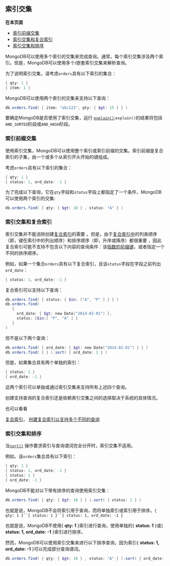 ## 索引交集

**在本页面**

- [索引前缀交集](#交集)
- [索引交集和复合索引](#复合)
- [索引交集和排序](#排序)

MongoDB可以使用多个索引的交集来完成查询。通常，每个索引交集涉及两个索引。但是，MongoDB可以使用多个/嵌套索引交集来解析查询。

为了说明索引交集，请考虑`orders`具有以下索引的集合：

```powershell
{ qty: 1 }
{ item: 1 }
```

MongoDB可以使用两个索引的交集来支持以下查询：

```powershell
db.orders.find( { item: "abc123", qty: { $gt: 15 } } )
```

要确定MongoDB是否使用了索引交集，运行 [`explain()`](https://docs.mongodb.com/manual/reference/method/cursor.explain/#cursor.explain);`explain()`的结果将包括`AND_SORTED`阶段或`AND_HASH`阶段。

### <span id="交集">索引前缀交集</span>

使用索引交集，MongoDB可以使用整个索引或索引前缀的交集。索引前缀是复合索引的子集，由一个或多个从索引开头开始的键组成。

考虑`orders`具有以下索引的集合：

```powershell
{ qty: 1 }
{ status: 1, ord_date: -1 }
```

为了完成以下查询，它在`qty`字段和`status`字段上都指定了一个条件，MongoDB可以使用两个索引的交集:

```powershell
db.orders.find( { qty: { $gt: 10 } , status: "A" } )
```

### <span id="复合">索引交集和复合索引</span>

索引交集并不能消除创建[复合索引](https://docs.mongodb.com/manual/core/index-compound/)的需要 。但是，由于[复合索引中](https://docs.mongodb.com/manual/core/index-compound/)的列表顺序（即，键在索引中的列出顺序）和排序顺序（即，升序或降序）都很重要 ，因此复合索引可能不支持不包含以下内容的查询条件：该[指数的前缀键](https://docs.mongodb.com/manual/core/index-compound/#compound-index-prefix)，或者指定一个不同的排序顺序。

例如，如果一个集合`orders`具有以下复合索引，且该`status`字段在字段之前列出`ord_date`：

```powershell
{ status: 1, ord_date: -1 }
```

复合索引可以支持以下查询：

```powershell
db.orders.find( { status: { $in: ["A", "P" ] } } )
db.orders.find(
   {
     ord_date: { $gt: new Date("2014-02-01") },
     status: {$in:[ "P", "A" ] }
   }
)
```

但不是以下两个查询：

```powershell
db.orders.find( { ord_date: { $gt: new Date("2014-02-01") } } )
db.orders.find( { } ).sort( { ord_date: 1 } )
```

但是，如果集合具有两个单独的索引：

```powershell
{ status: 1 }
{ ord_date: -1 }
```

这两个索引可以单独或通过索引交集来支持所有上述四个查询。

创建支持查询的复合索引还是依赖索引交集之间的选择取决于系统的具体情况。

也可以看看

[复合索引](https://docs.mongodb.com/manual/core/index-compound/)， [创建复合索引以支持多个不同的查询](https://docs.mongodb.com/manual/tutorial/create-indexes-to-support-queries/#compound-key-indexes)

### <span id="排序">索引交集和排序</span>

当[`sort()`](https://docs.mongodb.com/manual/reference/method/cursor.sort/#cursor.sort) 操作要求索引与查询谓词完全分开时，索引交集不适用。

例如，该`orders`集合具有以下索引：

```powershell
{ qty: 1 }
{ status: 1, ord_date: -1 }
{ status: 1 }
{ ord_date: -1 }
```

MongoDB不能对以下带有排序的查询使用索引交集：

```powershell
db.orders.find( { qty: { $gt: 10 } } ).sort( { status: 1 } )
```

也就是说，MongoDB不会将索引用于查询，而将单独索引或索引用于排序。`{ qty: 1 }``{ status: 1 }``{ status: 1, ord_date: -1 }`

也就是说，MongoDB不使用{ **qty: 1** }索引进行查询，使用单独的{ **status: 1** }或{ **status: 1, ord_date: -1** }索引进行排序。

然而，MongoDB可以使用索引交集来进行以下排序查询，因为索引{ **status: 1, ord_date: -1** }可以完成部分查询谓词。

```powershell
db.orders.find( { qty: { $gt: 10 } , status: "A" } ).sort( { ord_date: -1 } )
```